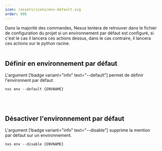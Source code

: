 ```yaml
---
icon: /assets/icons/env-default.svg
order: 998
---
```

Dans la majorité des commandes, Nexus tentera de retrouver dans le fichier de configuration du projet si un environnement par défaut est configuré, si c'est le cas il lancera ces actions dessus, dans le cas contraire, il lancera ces actions sur le python racine.
<br><br>
## Définir en environnement par défaut

L'argument [!badge variant="info" text="--default"] permet de définir l'environnent par défaut.

```console
nxs env --default {ENVNAME}
```
<br><br>
## Désactiver l'environnement par défaut

L'argument [!badge variant="info" text="--disable"] supprime la mention par défaut sur un environnement.

```console
nxs env --disable {ENVNAME}
```